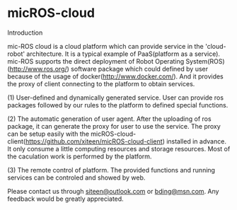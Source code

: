 # micROS-cloud
Introduction

mic-ROS cloud is a cloud platform which can provide service in the 'cloud-robot' architecture. It is a typical example of PaaS(platform as a service). mic-ROS supports the direct deployment of Robot Operating System(ROS)(http://www.ros.org/) software package which could defined by user because of the usage of docker(http://www.docker.com/). And it provides the proxy of client connecting to the platform to obtain services.

(1) User-defined and dynamically generated service. User can provide ros packages followed by our rules to the platform to defined special functions.

(2) The automatic generation of user agent. After the uploading of ros package, it can generate the proxy for user to use the service. The proxy can be setup easily with the micROS-cloud-client(https://github.com/xiteen/micROS-cloud-client) installed in advance. It only consume a little computing resources and storage resources. Most of the caculation work is performed by the platform.

(3) The remote control of platform. The provided functions and running services can be controled and showed by web.

Please contact us through siteen@outlook.com or bding@msn.com. Any feedback would be greatly appreciated.



